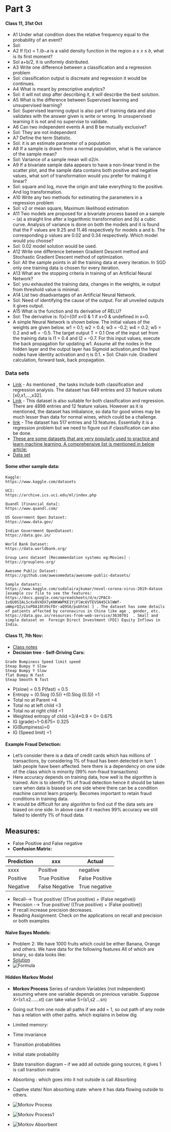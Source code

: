 # Part 3

#### Class 11, 31st Oct
- A1 Under what condition does the relative frequency equal to the probability of an event?
- Sol: 
- A2 If 𝑓(𝑥) = 1 /𝑏−𝑎 is a valid density function in the region 𝑎 ≤ 𝑥 ≤ 𝑏, what is its first moment?
- Sol a+b/2, it is uniformly distributed.
- A3 Write one difference between a classification and a regression problem
- Sol: classification output is discreate and regression it would be continues.
- A4 What is meant by prescriptive analytics?
- Sol: it will not stop after describing it, it will describe the best solution.
- A5 What is the difference between Supervised learning and unsupervised learning?
- Sol: Supervised learning output is also part of training data and also validates with the answer given is write or wrong. In unsupervised learning it is not and no supervise to validate.
- A6 Can two independent events A and B be mutually exclusive?
- Sol: They are not independent
- A7 Define the term Statistic.
- Sol: it is an estimate parameter of a population 
- A8 If a sample is drawn from a normal population, what is the variance of the sample mean?
- Sol: Variance of a sample mean will σ2/n.
- A9 If a bivariate sample data appears to have a non-linear trend in the scatter plot, and the sample data contains both positive and negative values, what sort of transformation would you prefer for making it linear?
- Sol: square and log, move the origin and take everything to the positive. And log transformation.
- A10 Write any two methods for estimating the parameters in a regression problem
- Sol: v2 or mean square, Maximum likelihood estimation
- A11 Two models are proposed for a bivariate process based on a sample – (a) a straight line after a logarithmic transformation and (b) a cubic curve. Analysis of variance is done on both the models and it is found that the F values are 9.25 and 11.46 respectively for models a and b. The corresponding p values are 0.02 and 0.34 respectively. Which model would you choose?
- Sol: 0.02 model solution would be used.
- A12 Write one difference between Gradient Descent method and Stochastic Gradient Descent method of optimization.
- Sol: All the sample points in all the training data at every iteration. In SGD only one training data is chosen for every iteration.
- A13 What are the stopping criteria in training of an Artificial Neural Network?
- Sol: you exhausted the training data, changes in the weights, ie output from threshold value is minimal.
- A14 List two disadvantages of an Artificial Neural Network.
- Sol: Need of identifying the cause of the output. For all unveiled outputs it gives output.
- A15 What is the function and its derivative of RELU?
- Sol: The derivative is: f(x)={0if x<0 & 1 if x>0 & undefined in x=0.
- A simple Neural Network is shown below. The initial values of the weights are given below. w1 = 0.1; w2 = 0.4; w3 = -0.2; w4 = 0.2; w5 = 0.2 and w6 = -0.5. The target output T = 0.1 One of the input set from the training data is I1 = 0.4 and I2 = -0.7. For this input values, execute the back propagation for updating w1. Assume all the nodes in the hidden layer and the output layer has Sigmoid activation,and the Input nodes have identity activation and η is 0.1.
•	Sol: Chain rule. Gradient calculation, forward task, back propagation.


### Data sets
- [Link](https://archive.ics.uci.edu/ml/datasets/Student+Performance)  - As mentioned , the tasks include both classification and regression analysis. The dataset has 649 entries and 33 feature values [x0,x1,...,x32].
- [Link](https://archive.ics.uci.edu/ml/datasets/Wine+Quality)   - This dataset is also suitable for both classification and regression. There are 4898 entries and 12 feature values. However as it is mentioned, the dataset has imbalance, so data for good wines may be much lesser than data for normal wines, which could be a challenge.
- [link](https://archive.ics.uci.edu/ml/datasets/Forest+Fires)   -  The dataset has 517 entries and 13 features. Essentially it is a regression problem but we need to figure out if classification can also be done.
- [These are some datasets that are very popularly used to practice and learn machine learning. A comprehensive list is mentioned in below article:](https://machinelearningmastery.com/standard-machine-learning-datasets/)
- [Data set](https://groups.google.com/d/msgid/ccemachinelearning2020augdec/CAA_asQhGPXn4np%3D0j6doJ3W-tvjXGj%3DQnT4dAimkt8UjPXemWw%40mail.gmail.com.)

#### Some other sample data:
```
Kaggle:
https://www.kaggle.com/datasets

UCI:
https://archive.ics.uci.edu/ml/index.php

Quandl [Financial data]:
https://www.quandl.com/

US Government Open Dataset:
https://www.data.gov/

Indian Government OpenDataset:
https://data.gov.in/

World Bank Dataset:
https://data.worldbank.org/

Group Lens dataset [Recommendation systems eg:Movies] : 
https://grouplens.org/  

Awesome Public Dataset: 
https://github.com/awesomedata/awesome-public-datasets/

Sample datasets:
https://www.kaggle.com/sudalairajkumar/novel-corona-virus-2019-datase [example csv file to see the features: https://docs.google.com/spreadsheets/d/e/2PACX-1vQU0SIALScXx8VXDX7yKNKWWPKE1YjFlWc6VTEVSN45CklWWf-uWmprQIyLtoPDA18tX9cFDr-aQ9S6/pubhtml ] . The dataset has some details of patients affected by coronavirus in China like age , gender, etc.
https://data.gov.in/resources-from-web-service/3630701  . Small and simple dataset on  Foreign Direct Investment (FDI) Equity Inflows in India.
```
#### Class 11, 7th Nov:

- [Class notes](https://14653191105202215679.googlegroups.com/attach/d203ce2701fb/7_nov_Notes_Trupthi.pdf?part=0.1&view=1&vt=ANaJVrFygro1V-H84HpbORO3BX5V4s_59wMDo-0dP3AEZ1ZxBqgF7KhcS7TN-O_m_86AgIYZ-ypgahcNgp9zV0SOOt-OA0flUR6fmewEFq1eP2hFM-W9_V4)
- **Decision tree - Self-Driving Cars:**
```
Grade Bumpiness Speed limit speed
Steap Bumpy Y Slow
Steap Bumpy Y Slow
flat Bumpy N fast
Steap Smooth N fast
```
- P(slow) = 0.5 P(fast) = 0.5
- Entropy = (0.5log (0.5)) +(0.5log (0.5)) =1
- Total no at Parent =4
- Total no at left child =3
- Total no at right child =1
- Weighted entropy of child =3/4*0.9 + 0= 0.675
- IG (grade)=1-0.675= 0.325
- IG(Bumpiness)=0
- IG (Speed limit) =1

#### Example Fraud Detection:
- Let’s consider there is a data of credit cards which has millions of transactions, by considering 1% of fraud has been detected in turn 1 lakh people have been affected. here there is a dependency on one side of the class which is minority (99% non-fraud transactions)
- Here accuracy depends on training data, how well is the algorithm is trained. Aim is to identify 1% of fraud detection hence it should be taken care when data is biased on one side where there can be a condition machine cannot learn properly. Becomes important to retain fraud conditions in training data.
- It would be difficult for any algorithm to find out if the data sets are biased on one side. In above case if it reaches 99% accuracy we still failed to identify 1% of fraud data.


## Measures:
- False Positive and False negative
- **Confusion Matrix:**

Prediction|xxx|Actual
-----|---|---
xxxx|Positive|negative
Positive| True Positive| False Positive
Negative| False Negative |True negative

- Recall-→ True positive/ ((True positive) + (False negative))
- Precision -→ True positive/ ((True positive) + (False positive))
- If recall increase precision decreases.
- Reading Assignment: Check on the applications on recall and precision or both examples

#### Naïve Bayes Models:
-	Problem 2: We have 1000 fruits which could be either Banana, Orange and others. We have data for the following features All of which are binary, so data looks like:
-	[Solution](https://nititek.wordpress.com/2014/01/31/conditional-probability-bayes-theorem-naive-bayes-classifier/)
- ![Formula](https://www.analyticsvidhya.com/wp-content/uploads/2015/09/Bayes_rule-300x172.png)



#### Hidden Markov Model
-	**Morkov Process** Series of random Variables (not independent) assuming where one variable depends on previous variable. Suppose X=(x1.x2……xt) can take value S=(s1,s2 …sn)
- Going out from one node all paths if we add = 1, so out path of any node has a relation with other paths. which explains in below dig
-	Limited memory: 
-	Time invariance
-	Transition probabilities 
-	Initial state probability 
-	State transition diagram – if we add all outside going sources, it gives 1 is call transition matrix 
-	Absorbing : which goes into it not outside is call Absorbing
-	Captive state/ Non absorbing state: where it has data flowing outside to others.

- ![Morkov Process](https://miro.medium.com/max/800/1*0xjHjL19uK0d6llcEJ0Z0w.png)
- ![Morkov Process1](https://images.deepai.org/glossary-terms/945e0f3f297a4c7e919740b3977107ca/hiddenmarkov.png)
- ![Morkov Absorbent](https://i.ytimg.com/vi/hMceS_HIcKY/hqdefault.jpg)

